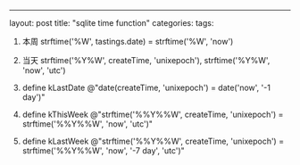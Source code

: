 ---
layout: post
title: "sqlite time function"
categories:
tags:


1. 本周
	strftime('%W', tastings.date) = strftime('%W', 'now')
2. 当天
	strftime('%Y%W', createTime, 'unixepoch'), strftime('%Y%W', 'now', 'utc')

3. define kLastDate @"date(createTime, 'unixepoch') = date('now', '-1 day')"
4. define kThisWeek @"strftime('%%Y%%W', createTime, 'unixepoch') = strftime('%%Y%%W', 'now', 'utc')"
5. define kLastWeek @"strftime('%%Y%%W', createTime, 'unixepoch') = strftime('%%Y%%W', 'now', '-7 day', 'utc')"

